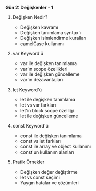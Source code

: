 **Gün 2: Değişkenler - 1**

1. Değişken Nedir?
    
    - Değişken kavramı
    - Değişken tanımlama syntax'ı
    - Değişken isimlendirme kuralları
    - camelCase kullanımı
2. var Keyword'ü
    
    - var ile değişken tanımlama
    - var'ın scope özellikleri
    - var ile değişken güncelleme
    - var'ın dezavantajları
3. let Keyword'ü
    
    - let ile değişken tanımlama
    - let vs var farkları
    - let'in block scope özelliği
    - let ile değişken güncelleme
4. const Keyword'ü
    
    - const ile değişken tanımlama
    - const vs let farkları
    - const ile array ve object kullanımı
    - const'un kullanım alanları
5. Pratik Örnekler
    
    - Değişken değer değiştirme
    - let vs const seçimi
    - Yaygın hatalar ve çözümleri